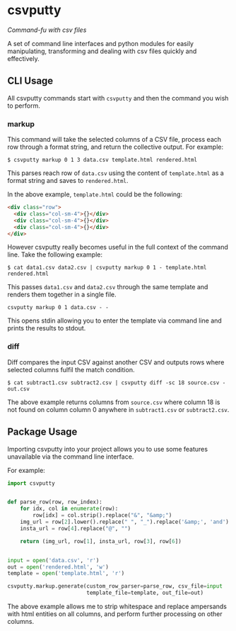 # csvputty

_Command-fu with csv files_

A set of command line interfaces and python modules for easily manipulating, transforming and dealing with csv files quickly and effectively.

## CLI Usage

All csvputty commands start with `csvputty` and then the command you wish to perform.

### markup

This command will take the selected columns of a CSV file, process each row through a format string, and return the collective output. For example:

`$ csvputty markup 0 1 3 data.csv template.html rendered.html`

This parses reach row of `data.csv` using the content of `template.html` as a format string and saves to `rendered.html`.

In the above example, `template.html` could be the following:

```html
<div class="row">
  <div class="col-sm-4">{}</div>
  <div class="col-sm-4">{}</div>
  <div class="col-sm-4">{}</div>
</div>
```

However csvputty really becomes useful in the full context of the command line. Take the following example:

`$ cat data1.csv data2.csv | csvputty markup 0 1 - template.html rendered.html`

This passes `data1.csv` and `data2.csv` through the same template and renders them together in a single file.

`csvputty markup 0 1 data.csv - -`

This opens stdin allowing you to enter the template via command line and prints the results to stdout.

### diff

Diff compares the input CSV against another CSV and outputs rows where selected columns fulfil the match condition.

`$ cat subtract1.csv subtract2.csv | csvputty diff -sc 18 source.csv - out.csv`

The above example returns columns from `source.csv` where column 18 is not found on column column 0 anywhere in `subtract1.csv` or `subtract2.csv`.

## Package Usage

Importing csvputty into your project allows you to use some features unavailable via the command line interface.

For example:

```python
import csvputty


def parse_row(row, row_index):
    for idx, col in enumerate(row):
        row[idx] = col.strip().replace("&", "&amp;")
    img_url = row[2].lower().replace(" ", "_").replace('&amp;', 'and')
    insta_url = row[4].replace("@", "")

    return (img_url, row[1], insta_url, row[3], row[6])


input = open('data.csv', 'r')
out = open('rendered.html', 'w')
template = open('template.html', 'r')

csvputty.markup.generate(custom_row_parser=parse_row, csv_file=input
                         template_file=template, out_file=out)
```

The above example allows me to strip whitespace and replace ampersands with html entities on all columns, and perform further processing on other columns.
